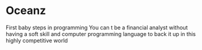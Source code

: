 # Oceanz
First baby steps in programming
You can t be a financial analyst without having a soft skill and computer programming language to back it up in this highly competitive world
